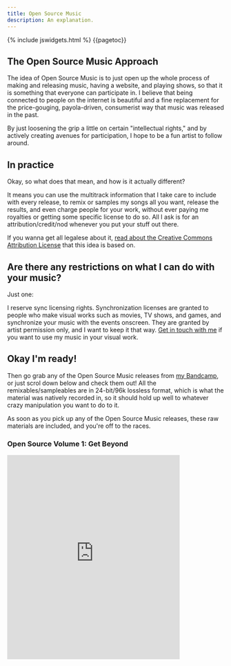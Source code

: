 ```yaml
---
title: Open Source Music
description: An explanation.
---
```


{% include jswidgets.html %}
{{pagetoc}}

## The Open Source Music Approach

The idea of Open Source Music is to just open up the whole process of making and releasing music,
having a website, and playing shows, so that it is something that everyone can participate in. 
I believe that being connected to people on the internet is beautiful and a fine replacement for
the price-gouging, payola-driven, consumerist way that music was released in the past. 

By just loosening the grip a little on certain "intellectual rights," and by actively creating avenues
for participation, I hope to be a fun artist to follow around.

## In practice

Okay, so what does that mean, and how is it actually different?

It means you can use the multitrack information that I take care to include with every release, to remix or samples my songs all you want, release the results, and even charge people for your work, without ever paying me royalties or getting some specific license to do so. All I ask is for an attribution/credit/nod whenever you put your stuff out there. 

If you wanna get all legalese about it, [read about the Creative Commons Attribution License](https://creativecommons.org/licenses/by/2.0/) that this idea is based on.
  
## Are there any restrictions on what I can do with your music?

Just one: 

I reserve sync licensing rights. Synchronization licenses are granted to people who make visual
works such as movies, TV shows, and games, and synchronize your music with the events onscreen. They
are granted by artist permission only, and I want to keep it that way. [Get in touch with me](https://bandcamp.com/contact?b=912067125&n=John%20Dylan) if you
want to use my music in your visual work.
   
## Okay I'm ready!

Then go grab any of the Open Source Music releases from [my Bandcamp](http://johndylan.bandcamp.com), or just scrol down below and check them out! All the remixables/sampleables are
in 24-bit/96k lossless format, which is what the material was natively recorded in, so it should hold up
well to whatever crazy manipulation you want to do to it. 

As soon as you pick up any of the Open Source Music releases, these raw materials are included, and you're
off to the races.

### Open Source Volume 1: Get Beyond

<iframe style="border: 0; width: 400px; height: 472px;" src="https://bandcamp.com/EmbeddedPlayer/album=2444436466/size=large/bgcol=ffffff/linkcol=0687f5/artwork=small/transparent=true/" seamless><a href="http://johndylan.bandcamp.com/album/open-source-music-volume-1-get-beyond">Open Source Music Volume 1: Get Beyond by John Dylan</a></iframe>
